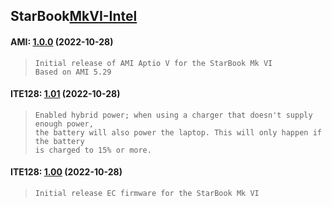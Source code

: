 ## **StarBook**[MkVI-Intel](https://github.com/StarLabsLtd/firmware/tree/master/StarBook/MkVI-Intel)
#### AMI: [1.0.0](https://github.com/StarLabsLtd/firmware/raw/master/StarBook/MkVI-Intel/AMI/1.0.0/efi-B6-I.zip) (2022-10-28)
>     Initial release of AMI Aptio V for the StarBook Mk VI
>     Based on AMI 5.29

#### ITE128: [1.01](https://github.com/StarLabsLtd/firmware/raw/master/StarBook/MkVI-Intel/ITE128/1.01/efi-B6-I.zip) (2022-10-28)
>     Enabled hybrid power; when using a charger that doesn't supply enough power,
>     the battery will also power the laptop. This will only happen if the battery
>     is charged to 15% or more.

#### ITE128: [1.00](https://github.com/StarLabsLtd/firmware/raw/master/StarBook/MkVI-Intel/ITE128/1.00/efi-B6-I.zip) (2022-10-28)
>     Initial release EC firmware for the StarBook Mk VI

